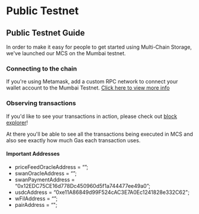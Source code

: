 # Public Testnet

## Public Testnet Guide <a href="#__docusaurus" id="__docusaurus"></a>

In order to make it easy for people to get started using Multi-Chain Storage, we've launched our MCS on the Mumbai testnet.

### Connecting to the chain <a href="#connecting-to-the-chain" id="connecting-to-the-chain"></a>

If you're using Metamask, add a custom RPC network to connect your wallet account to the Mumbai Testnet. [Click here to view more info](setup-metamask.md)

### Observing transactions <a href="#observing-transactions" id="observing-transactions"></a>

If you'd like to see your transactions in action, please check out [block explorer](https://mumbai.polygonscan.com/)!

At there you'll be able to see all the transactions being executed in MCS and also see exactly how much Gas each transaction uses.





#### Important Addresses <a href="#important-addresses" id="important-addresses"></a>

* priceFeedOracleAddress = “”;&#x20;
* swanOracleAddress = “”;&#x20;
* swanPaymentAddress = “0x12EDC75CE16d778Dc450960d5f1a744477ee49a0”;&#x20;
* usdcAddress = “0xe11A86849d99F524cAC3E7A0Ec1241828e332C62";&#x20;
* wFilAddress = “”;&#x20;
* pairAddress = “";
